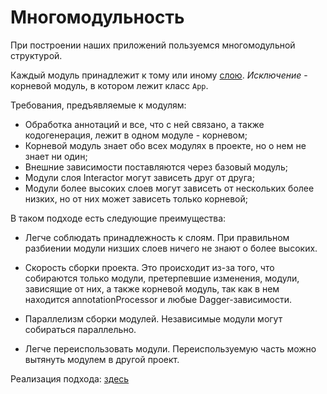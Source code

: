 # Многомодульность

При построении наших приложений пользуемся многомодульной структурой.

Каждый модуль принадлежит к тому или иному [слою](architect.md).
*Исключение* - корневой модуль, в котором лежит класс `App`.

Требования, предъявляемые к модулям:

- Обработка аннотаций и все, что с ней связано, а также кодогенерация,
лежит в одном модуле - корневом;
- Корневой модуль знает обо всех модулях в проекте, но о нем не знает ни один;
- Внешние зависимости поставляются через базовый модуль;
- Модули слоя Interactor могут зависеть друг от друга;
- Модули более высоких слоев могут зависеть от нескольких более низких, но от них
может зависеть только корневой;

В таком подходе есть следующие преимущества:

- Легче соблюдать принадлежность к слоям. При правильном разбиении модули низших слоев
ничего не знают о более высоких.

- Скорость сборки проекта. Это происходит из-за того, что собираются только модули,
претерпевшие изменения, модули, зависящие от них, а также корневой модуль, так как
в нем находится annotationProcessor и любые Dagger-зависимости.

- Параллелизм сборки модулей. Независимые модули могут собираться параллельно.

- Легче переиспользовать модули. Переиспользуемую часть можно вытянуть
модулем в другой проект.


Реализация подхода: [здесь](../../template/README.md)